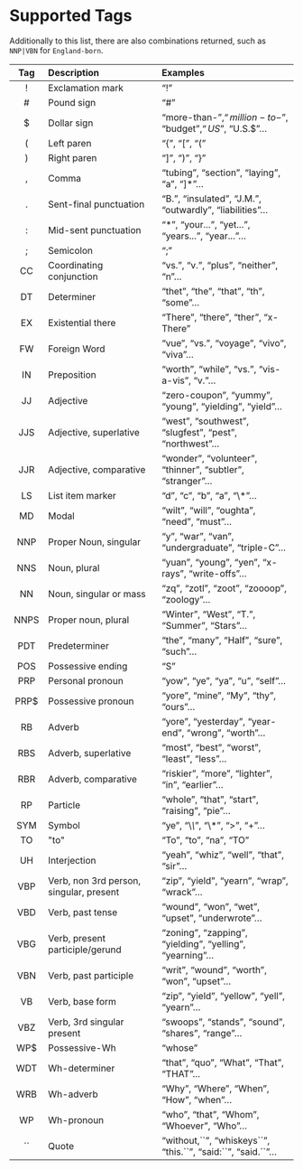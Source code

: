 Supported Tags
=================

Additionally to this list, there are also combinations returned, such as `NNP|VBN` for `England-born`.

|  Tag | Description                             | Examples                                                               |
| :--: | :-------------------------------------- | :--------------------------------------------------------------------- |
|   !  | Exclamation mark                        | “!”                                                                    |
|   #  | Pound sign                              | “#”                                                                    |
|   $  | Dollar sign                             | “more-than-$”, “million-to-$”, “budget$”, “US$”, “U.S.$”…              |
|   (  | Left paren                              | “{”, “[”, “(”                                                          |
|   )  | Right paren                             | “]”, “)”, “}”                                                          |
|   ,  | Comma                                   | “tubing”, “section”, “laying”, “a”, “]\*”…                             |
|   .  | Sent-final punctuation                  | “B.”, “insulated”, “J.M.”, “outwardly”, “liabilities”…                 |
|   :  | Mid-sent punctuation                    | “\*”, “your...”, “yet...”, “years...”, “year...”…                      |
|   ;  | Semicolon                               | “;”                                                                    |
|  CC  | Coordinating conjunction                | “vs.”, “v.”, “plus”, “neither”, “n”…                                   |
|  DT  | Determiner                              | “thet”, “the”, “that”, “th”, “some”…                                   |
|  EX  | Existential there                       | “There”, “there”, “ther”, “x-There”                                    |
|  FW  | Foreign Word                            | “vue”, “vs.”, “voyage”, “vivo”, “viva”…                                |
|  IN  | Preposition                             | “worth”, “while”, “vs.”, “vis-a-vis”, “v.”…                            |
|  JJ  | Adjective                               | “zero-coupon”, “yummy”, “young”, “yielding”, “yield”…                  |
|  JJS | Adjective, superlative                  | “west”, “southwest”, “slugfest”, “pest”, “northwest”…                  |
|  JJR | Adjective, comparative                  | “wonder”, “volunteer”, “thinner”, “subtler”, “stranger”…               |
|  LS  | List item marker                        | “d”, “c”, “b”, “a”, “\\*”…                                             |
|  MD  | Modal                                   | “wilt”, “will”, “oughta”, “need”, “must”…                              |
|  NNP | Proper Noun, singular                   | “y”, “war”, “van”, “undergraduate”, “triple-C”…                        |
|  NNS | Noun, plural                            | “yuan”, “young”, “yen”, “x-rays”, “write-offs”…                        |
|  NN  | Noun, singular or mass                  | “zq”, “zotl”, “zoot”, “zoooop”, “zoology”…                             |
| NNPS | Proper noun, plural                     | “Winter”, “West”, “T.”, “Summer”, “Stars”…                             |
|  PDT | Predeterminer                           | “the”, “many”, “Half”, “sure”, “such”…                                 |
|  POS | Possessive ending                       | “S”                                                                    |
|  PRP | Personal pronoun                        | “yow”, “ye”, “ya”, “u”, “self”…                                        |
| PRP$ | Possessive pronoun                      | “yore”, “mine”, “My”, “thy”, “ours”…                                   |
|  RB  | Adverb                                  | “yore”, “yesterday”, “year-end”, “wrong”, “worth”…                     |
|  RBS | Adverb, superlative                     | “most”, “best”, “worst”, “least”, “less”…                              |
|  RBR | Adverb, comparative                     | “riskier”, “more”, “lighter”, “in”, “earlier”…                         |
|  RP  | Particle                                | “whole”, “that”, “start”, “raising”, “pie”…                            |
|  SYM | Symbol                                  | “ye”, “\\*\\*”, “\\*”, “>”, “+”…                                       |
|  TO  | "to"                                    | “To”, “to”, “na”, “TO”                                                 |
|  UH  | Interjection                            | “yeah”, “whiz”, “well”, “that”, “sir”…                                 |
|  VBP | Verb, non 3rd person, singular, present | “zip”, “yield”, “yearn”, “wrap”, “wrack”…                              |
|  VBD | Verb, past tense                        | “wound”, “won”, “wet”, “upset”, “underwrote”…                          |
|  VBG | Verb, present participle/gerund         | “zoning”, “zapping”, “yielding”, “yelling”, “yearning”…                |
|  VBN | Verb, past participle                   | “writ”, “wound”, “worth”, “won”, “upset”…                              |
|  VB  | Verb, base form                         | “zip”, “yield”, “yellow”, “yell”, “yearn”…                             |
|  VBZ | Verb, 3rd singular present              | “swoops”, “stands”, “sound”, “shares”, “range”…                        |
|  WP$ | Possessive-Wh                           | “whose”                                                                |
|  WDT | Wh-determiner                           | “that”, “quo”, “What”, “That”, “THAT”…                                 |
|  WRB | Wh-adverb                               | “Why”, “Where”, “When”, “How”, “when”…                                 |
|  WP  | Wh-pronoun                              | “who”, “that”, “Whom”, “Whoever”, “Who”…                               |
| \`\` | Quote                                   | “without,\`\`”, “whiskeys\`\`”, “this.\`\`”, “said:\`\`”, “said.\`\`”… |
